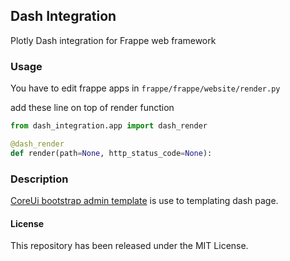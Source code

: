 ## Dash Integration

Plotly Dash integration for Frappe web framework

### Usage

You have to edit frappe apps in `frappe/frappe/website/render.py`

add these line on top of render function

```python
from dash_integration.app import dash_render

@dash_render
def render(path=None, http_status_code=None):
```

### Description

[CoreUi bootstrap admin template](https://github.com/coreui/coreui-free-bootstrap-admin-template/) is use to templating dash page. 

#### License

This repository has been released under the MIT License.
